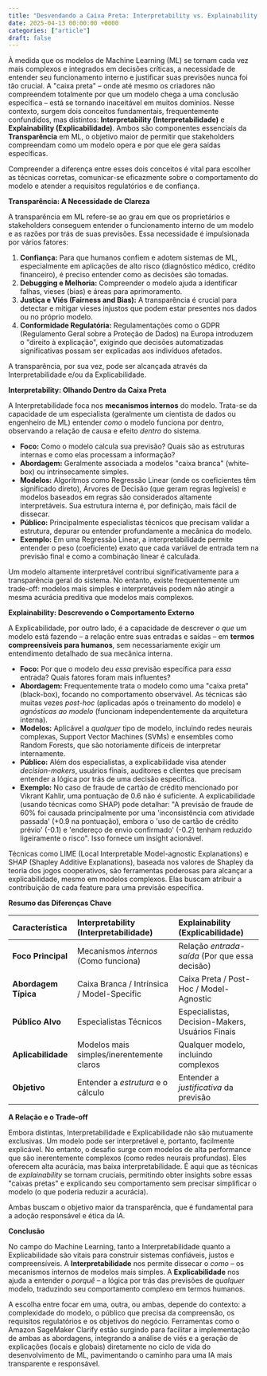 ```yaml
---
title: "Desvendando a Caixa Preta: Interpretability vs. Explainability em Machine Learning"
date: 2025-04-13 00:00:00 +0000
categories: ["article"]
draft: false
---
```



À medida que os modelos de Machine Learning (ML) se tornam cada vez mais complexos e integrados em decisões críticas, a necessidade de entender seu funcionamento interno e justificar suas previsões nunca foi tão crucial. A "caixa preta" – onde até mesmo os criadores não compreendem totalmente por que um modelo chega a uma conclusão específica – está se tornando inaceitável em muitos domínios. Nesse contexto, surgem dois conceitos fundamentais, frequentemente confundidos, mas distintos: **Interpretability (Interpretabilidade)** e **Explainability (Explicabilidade)**. Ambos são componentes essenciais da **Transparência** em ML, o objetivo maior de permitir que stakeholders compreendam como um modelo opera e por que ele gera saídas específicas.

Compreender a diferença entre esses dois conceitos é vital para escolher as técnicas corretas, comunicar-se eficazmente sobre o comportamento do modelo e atender a requisitos regulatórios e de confiança.

**Transparência: A Necessidade de Clareza**

A transparência em ML refere-se ao grau em que os proprietários e stakeholders conseguem entender o funcionamento interno de um modelo e as razões por trás de suas previsões. Essa necessidade é impulsionada por vários fatores:

1.  **Confiança:** Para que humanos confiem e adotem sistemas de ML, especialmente em aplicações de alto risco (diagnóstico médico, crédito financeiro), é preciso entender como as decisões são tomadas.
2.  **Debugging e Melhoria:** Compreender o modelo ajuda a identificar falhas, vieses (bias) e áreas para aprimoramento.
3.  **Justiça e Viés (Fairness and Bias):** A transparência é crucial para detectar e mitigar vieses injustos que podem estar presentes nos dados ou no próprio modelo.
4.  **Conformidade Regulatória:** Regulamentações como o GDPR (Regulamento Geral sobre a Proteção de Dados) na Europa introduzem o "direito à explicação", exigindo que decisões automatizadas significativas possam ser explicadas aos indivíduos afetados.

A transparência, por sua vez, pode ser alcançada através da Interpretabilidade e/ou da Explicabilidade.

**Interpretability: Olhando Dentro da Caixa Preta**

A Interpretabilidade foca nos **mecanismos internos** do modelo. Trata-se da capacidade de um especialista (geralmente um cientista de dados ou engenheiro de ML) entender *como* o modelo funciona por dentro, observando a relação de causa e efeito *dentro* do sistema.

*   **Foco:** Como o modelo calcula sua previsão? Quais são as estruturas internas e como elas processam a informação?
*   **Abordagem:** Geralmente associada a modelos "caixa branca" (white-box) ou intrinsecamente simples.
*   **Modelos:** Algoritmos como Regressão Linear (onde os coeficientes têm significado direto), Árvores de Decisão (que geram regras legíveis) e modelos baseados em regras são considerados altamente interpretáveis. Sua estrutura interna é, por definição, mais fácil de dissecar.
*   **Público:** Principalmente especialistas técnicos que precisam validar a estrutura, depurar ou entender profundamente a mecânica do modelo.
*   **Exemplo:** Em uma Regressão Linear, a interpretabilidade permite entender o peso (coeficiente) exato que cada variável de entrada tem na previsão final e como a combinação linear é calculada.

Um modelo altamente interpretável contribui significativamente para a transparência geral do sistema. No entanto, existe frequentemente um trade-off: modelos mais simples e interpretáveis podem não atingir a mesma acurácia preditiva que modelos mais complexos.

**Explainability: Descrevendo o Comportamento Externo**

A Explicabilidade, por outro lado, é a capacidade de descrever *o que* um modelo está fazendo – a relação entre suas entradas e saídas – em **termos compreensíveis para humanos**, sem necessariamente exigir um entendimento detalhado de sua mecânica interna.

*   **Foco:** Por que o modelo deu *essa* previsão específica para *essa* entrada? Quais fatores foram mais influentes?
*   **Abordagem:** Frequentemente trata o modelo como uma "caixa preta" (black-box), focando no comportamento observável. As técnicas são muitas vezes *post-hoc* (aplicadas após o treinamento do modelo) e *agnósticas ao modelo* (funcionam independentemente da arquitetura interna).
*   **Modelos:** Aplicável a *qualquer* tipo de modelo, incluindo redes neurais complexas, Support Vector Machines (SVMs) e ensembles como Random Forests, que são notoriamente difíceis de interpretar internamente.
*   **Público:** Além dos especialistas, a explicabilidade visa atender *decision-makers*, usuários finais, auditores e clientes que precisam entender a lógica por trás de uma decisão específica.
*   **Exemplo:** No caso de fraude de cartão de crédito mencionado por Vikrant Kahlir, uma pontuação de 0.6 não é suficiente. A explicabilidade (usando técnicas como SHAP) pode detalhar: "A previsão de fraude de 60% foi causada principalmente por uma 'inconsistência com atividade passada' (+0.9 na pontuação), embora o 'uso de cartão de crédito prévio' (-0.1) e 'endereço de envio confirmado' (-0.2) tenham reduzido ligeiramente o risco". Isso fornece um insight acionável.

Técnicas como LIME (Local Interpretable Model-agnostic Explanations) e SHAP (Shapley Additive Explanations), baseada nos valores de Shapley da teoria dos jogos cooperativos, são ferramentas poderosas para alcançar a explicabilidade, mesmo em modelos complexos. Elas buscam atribuir a contribuição de cada feature para uma previsão específica.

**Resumo das Diferenças Chave**

| Característica       | Interpretability (Interpretabilidade)        | Explainability (Explicabilidade)                |
| :------------------- | :------------------------------------------- | :---------------------------------------------- |
| **Foco Principal**   | Mecanismos *internos* (Como funciona)        | Relação *entrada-saída* (Por que essa decisão) |
| **Abordagem Típica** | Caixa Branca / Intrínsica / Model-Specific | Caixa Preta / Post-Hoc / Model-Agnostic         |
| **Público Alvo**     | Especialistas Técnicos                       | Especialistas, Decision-Makers, Usuários Finais |
| **Aplicabilidade**   | Modelos mais simples/inerentemente claros   | Qualquer modelo, incluindo complexos            |
| **Objetivo**         | Entender a *estrutura* e o cálculo           | Entender a *justificativa* da previsão        |

**A Relação e o Trade-off**

Embora distintas, Interpretabilidade e Explicabilidade não são mutuamente exclusivas. Um modelo pode ser interpretável e, portanto, facilmente explicável. No entanto, o desafio surge com modelos de alta performance que são inerentemente complexos (como redes neurais profundas). Eles oferecem alta acurácia, mas baixa interpretabilidade. É aqui que as técnicas de *explainability* se tornam cruciais, permitindo obter insights sobre essas "caixas pretas" e explicando seu comportamento sem precisar simplificar o modelo (o que poderia reduzir a acurácia).

Ambas buscam o objetivo maior da transparência, que é fundamental para a adoção responsável e ética da IA.

**Conclusão**

No campo do Machine Learning, tanto a Interpretabilidade quanto a Explicabilidade são vitais para construir sistemas confiáveis, justos e compreensíveis. A **Interpretabilidade** nos permite dissecar o *como* – os mecanismos internos de modelos mais simples. A **Explicabilidade** nos ajuda a entender o *porquê* – a lógica por trás das previsões de *qualquer* modelo, traduzindo seu comportamento complexo em termos humanos.

A escolha entre focar em uma, outra, ou ambas, depende do contexto: a complexidade do modelo, o público que precisa da compreensão, os requisitos regulatórios e os objetivos do negócio. Ferramentas como o Amazon SageMaker Clarify estão surgindo para facilitar a implementação de ambas as abordagens, integrando a análise de viés e a geração de explicações (locais e globais) diretamente no ciclo de vida do desenvolvimento de ML, pavimentando o caminho para uma IA mais transparente e responsável.